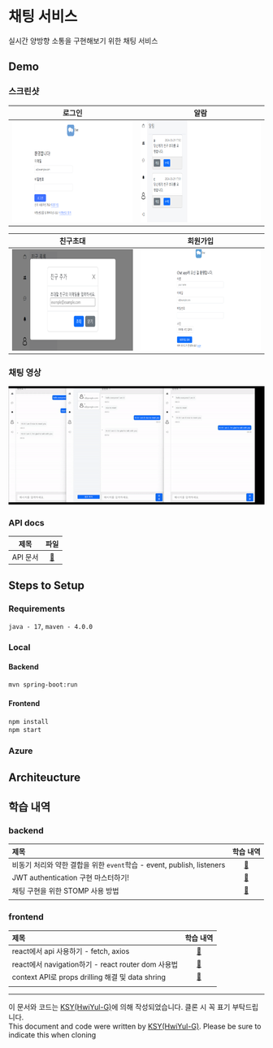 # 채팅 서비스
실시간 양방향 소통을 구현해보기 위한 채팅 서비스
## Demo
### 스크린샷
|로그인|알람|
|:--:|:--:|
|<img src="./frontend/docs/resources/login.png" width="400" height="200"/>|<img src="./frontend/docs/resources/notification.png" width="400" height="200"/>|

|친구초대|회원가입|
|:--:|:--:|
|<img src="./frontend/docs/resources/invite.png" width="400" height="200"/>|<img src="./frontend/docs/resources/register.png" width="400" height="200"/>|

### 채팅 영상
<img src="./frontend/docs/resources/chat_movie.gif"/>

### API docs
|제목| 파일|
|:--:|:--:|
|API 문서|[📑](./backend/docs/api.md)|

## Steps to Setup
### Requirements
`java - 17`, `maven - 4.0.0`
### Local
#### Backend
```bash
mvn spring-boot:run
```
#### Frontend
```bash
npm install
npm start
```

### Azure

## Architeucture

## 학습 내역
### backend
|제목|학습 내역|
|:--|:--:|
|비동기 처리와 약한 결합을 위한 `event`학습 - event, publish, listeners|[📖](./backend/docs/study/event.md)|
|JWT authentication 구현 마스터하기!|[📖](./backend/docs/study/token.md)|
|채팅 구현을 위한 STOMP 사용 방법|[📖](./backend/docs/study/spring-stomp.md)|
|||

### frontend
|제목|학습 내역|
|:--|:--:|
|react에서 api 사용하기 - fetch, axios|[📖](./frontend/docs/study/consume-apis.md)|
|react에서 navigation하기 - react router dom 사용법|[📖](./frontend/docs/study/router.md)|
|context API로 props drilling 해결 및 data shring|[📖](./frontend/docs/study/context.md)|
|||


---
이 문서와 코드는 [KSY(HwiYul-G)](https://github.com/HwiYul-G)에 의해 작성되었습니다. 클론 시 꼭 표기 부탁드립니다. </br>
This document and code were written by [KSY(HwiYul-G)](https://github.com/HwiYul-G). Please be sure to indicate this when cloning